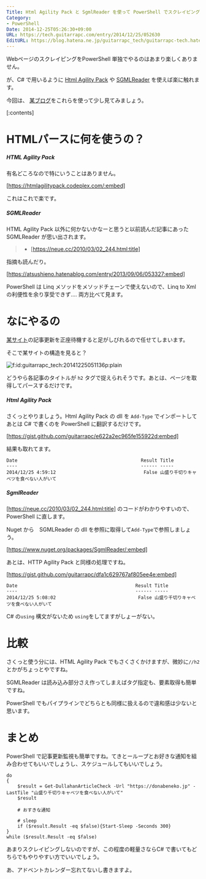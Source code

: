 ```yaml
---
Title: Html Agility Pack と SgmlReader を使って PowerShell でスクレイピングしてみる
Category:
- PowerShell
Date: 2014-12-25T05:26:30+09:00
URL: https://tech.guitarrapc.com/entry/2014/12/25/052630
EditURL: https://blog.hatena.ne.jp/guitarrapc_tech/guitarrapc-tech.hatenablog.com/atom/entry/8454420450077969732
---
```


WebページのスクレイピングをPowerShell 単独でやるのはあまり楽しくありません。

が、C# で用いるように [Html Agility Pack](https://htmlagilitypack.codeplex.com/) や [SGMLReader](https://www.nuget.org/packages/SgmlReader/) を使えば楽に触れます。

今回は、 [某ブログ](https://donabeneko.jp/)をこれらを使って少し見てみましょう。


[:contents]

# HTMLパースに何を使うの？

##### HTML Agility Pack

有名どころなので特にいうことはありません。

[https://htmlagilitypack.codeplex.com/:embed]

これはこれで楽です。

##### SGMLReader

HTML Agility Pack 以外に何かないかなーと思うと以前読んだ記事にあった SGMLReader が思い出されます。


> - [https://neue.cc/2010/03/02_244.html:title]

指摘も読んだり。

[https://atsushieno.hatenablog.com/entry/2013/09/06/053327:embed]

PowerShell は Linq メソッドをメソッドチェーンで使えないので、Linq to Xml の利便性を余り享受できず.... 両方比べて見ます。

# なにやるの

[某サイト](https://donabeneko.jp/)の記事更新を正座待機すると足がしびれるので任せてしまいます。

そこで某サイトの構造を見ると？

<p><span itemscope itemtype="https://schema.org/Photograph"><img src="https://cdn-ak.f.st-hatena.com/images/fotolife/g/guitarrapc_tech/20141225/20141225051136.png" alt="f:id:guitarrapc_tech:20141225051136p:plain" title="f:id:guitarrapc_tech:20141225051136p:plain" class="hatena-fotolife" itemprop="image"></span></p>

どうやら各記事のタイトルが `h2` タグで捉えられそうです。あとは、ページを取得してパースするだけです。

##### Html Agility Pack

さくっとやりましょう。Html Agility Pack の dll を `Add-Type` でインポートしてあとは C# で書くのを PowerShell に翻訳するだけです。

[https://gist.github.com/guitarrapc/e622a2ec965fe155922d:embed]

結果も取れてます。

```
Date                                             Result Title
----                                             ------ -----
2014/12/25 4:59:12                                False 山盛り千切りキャベツを食べない人がいて
```

##### SgmlReader

[https://neue.cc/2010/03/02_244.html:title] のコードがわかりやすいので、PowerShell に直します。

Nuget から　SGMLReader の dll を参照に取得して`Add-Type`で参照しましょう。

[https://www.nuget.org/packages/SgmlReader/:embed]

あとは、HTTP Agility Pack と同様の処理ですね。

[https://gist.github.com/guitarrapc/dfa1c629767af805ee4e:embed]

```
Date                                           Result Title
----                                           ------ -----
2014/12/25 5:08:02                              False 山盛り千切りキャベツを食べない人がいて
```

C# の`using` 構文がないため `using`をしてますがしょーがない。

# 比較

さくっと使う分には、HTML Agility Pack でもさくさくかけますが、微妙に`//h2` とかがちょっとやですね。

SGMLReader は読み込み部分さえ作ってしまえばタグ指定も、要素取得も簡単ですね。

PowerShell でもパイプラインでどちらとも同様に扱えるので違和感は少ないと思います。

# まとめ

PowerShell で記事更新監視も簡単ですね。てきとーループとお好きな通知を組み合わせてもいいでしょうし、スケジュールしてもいいでしょう。

```
do
{
    $result = Get-DullahanArticleCheck -Url "https://donabeneko.jp" -LastTile "山盛り千切りキャベツを食べない人がいて"
    $result

    # おすきな通知

    # sleep
    if ($result.Result -eq $false){Start-Sleep -Seconds 300}
}
while ($result.Result -eq $false)
```

あまりスクレイピングしないのですが、この程度の軽量さならC# で書いてもどちらでもやりやすい方でいいでしょう。

あ、アドベントカレンダー忘れてないし書きますよ。
